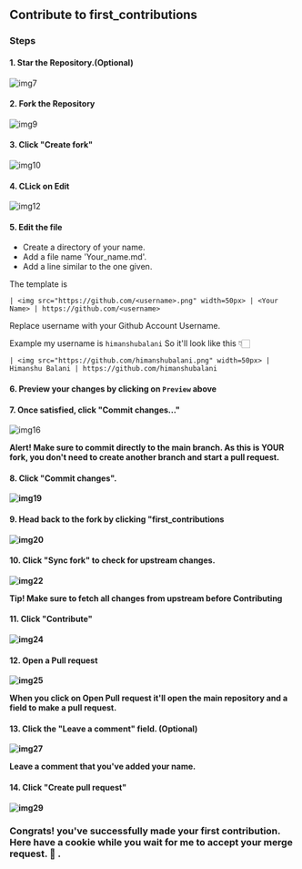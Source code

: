 ## Contribute to first_contributions

### Steps

#### 1. Star the Repository.(Optional)
![img7](https://github.com/himanshubalani/first_contributions/assets/85930567/70168302-885f-4f20-94d6-69dfc17ec968)

#### 2. Fork the Repository
![img9](https://github.com/himanshubalani/first_contributions/assets/85930567/b191e551-db58-4a18-8845-a934e3604d8d)

#### 3. Click "Create fork"
![img10](https://github.com/himanshubalani/first_contributions/assets/85930567/bf1adc85-568a-4e95-80b4-177c3b8c5ba5)

#### 4. CLick on Edit
![img12](https://github.com/himanshubalani/first_contributions/assets/85930567/300bd5b8-5a4e-426a-9ee7-20c1e75e0139)

#### 5. Edit the file
- Create a directory of your name.
- Add a file name 'Your_name.md'.
- Add a line similar to the one given.

The template is

```` 
| <img src="https://github.com/<username>.png" width=50px> | <Your Name> | https://github.com/<username>
````

Replace username with your Github Account Username.

Example my username is ``himanshubalani`` So it'll look like this 👇🏻

```` 
| <img src="https://github.com/himanshubalani.png" width=50px> | Himanshu Balani | https://github.com/himanshubalani
````

#### 6. Preview your changes by clicking on ```Preview``` above
#### 7. Once satisfied, click "Commit changes..."
![img16](https://github.com/himanshubalani/first_contributions/assets/85930567/ec04e068-4395-4735-a3d2-c26028243388)

 <b> Alert! Make sure to commit directly to the main branch. As this is YOUR fork, you
don't need to create another branch and start a pull request. <b>
  
#### 8. Click "Commit changes".
![img19](https://github.com/himanshubalani/first_contributions/assets/85930567/68980aa5-c0da-426a-b79f-d35f8dbe103b)
  
#### 9. Head back to the fork by clicking "first_contributions
![img20](https://github.com/himanshubalani/first_contributions/assets/85930567/1fa7181d-e81b-4f4c-80aa-9b7a239458d5)
  
#### 10. Click "Sync fork" to check for upstream changes.
![img22](https://github.com/himanshubalani/first_contributions/assets/85930567/4122d067-e3cf-4d36-9ca9-37560739b05d)
  
  
  <b> Tip! Make sure to fetch all changes from upstream before Contributing<b>

  
#### 11. Click "Contribute"
  ![img24](https://github.com/himanshubalani/first_contributions/assets/85930567/18fec901-d0cd-4647-8abc-e8f003824076)
#### 12. Open a Pull request
  ![img25](https://github.com/himanshubalani/first_contributions/assets/85930567/61b34fb3-5497-4c04-9a1b-bb277aaf294e)
    
  
  When you click on Open Pull request it'll open the main repository and a field to make a pull request.
  
 #### 13. Click the "Leave a comment" field. (Optional)
  ![img27](https://github.com/himanshubalani/first_contributions/assets/85930567/a5c855c3-4132-4514-a60d-906c2cde8a16)
    
  Leave a comment that you've added your name.
  
 #### 14. Click "Create pull request"
  ![img29](https://github.com/himanshubalani/first_contributions/assets/85930567/11739bf9-5ee9-4d0d-9a08-6dee50b2390b)

  ### Congrats! you've successfully made your first contribution. Here have a cookie while you wait for me to accept your merge request. 🍪 .
